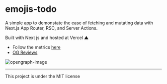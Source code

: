 # emojis-todo

A simple app to demonstate the ease of fetching and mutating data with Next.js App Router, RSC, and Server Actions.

Built with Next js and hosted at Vercel ▲

- Follow the metrics <a href="https://pagespeed.web.dev/analysis/https-emoji-todo-vercel-app/veyj83geq1?form_factor=mobile">here</a>
- <a href="https://www.opengraph.xyz/url/https%3A%2F%2Femoji-todo.vercel.app%2F">OG Reviews</a>

![opengraph-image](https://github.com/euotiniel/emoji-todo/assets/93485038/8c9c6f95-54a7-4830-86f8-90ac52a1b437)

---

This project is under the MIT license
